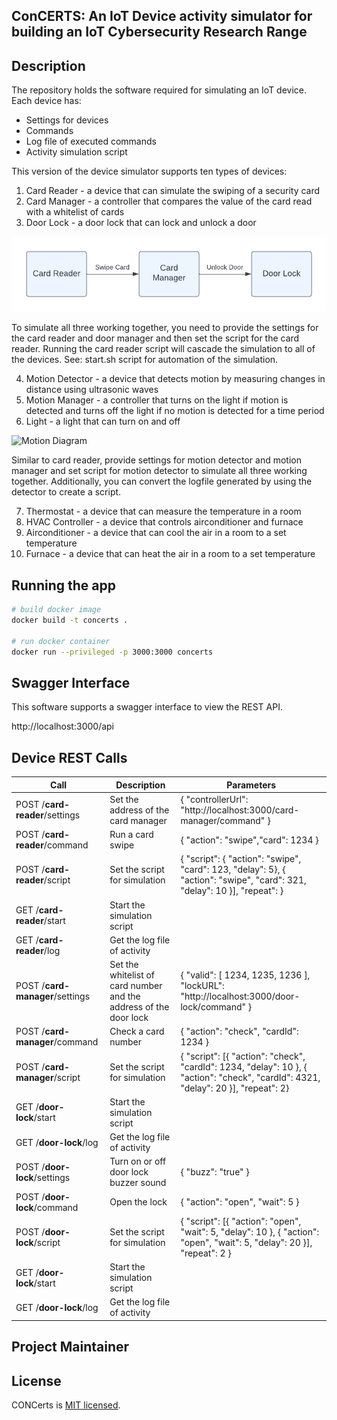 ## ConCERTS: An IoT Device activity simulator for building an IoT Cybersecurity Research Range

## Description

The repository holds the software required for simulating an IoT device. Each device has:

- Settings for devices
- Commands
- Log file of executed commands
- Activity simulation script

This version of the device simulator supports ten types of devices:

1. Card Reader - a device that can simulate the swiping of a security card
2. Card Manager - a controller that compares the value of the card read with a whitelist of cards
3. Door Lock - a door lock that can lock and unlock a door

![Card Reader Pattern](https://github.com/CRLTeam/CONCerts-device/blob/main/documentation/CardReaderPattern.png?raw=true)

To simulate all three working together, you need to provide the settings for the card reader and door manager and then set the script for the card reader.  Running the card reader script will cascade the simulation to all of the devices.  See: start.sh script for automation of the simulation.

4. Motion Detector - a device that detects motion by measuring changes in distance using ultrasonic waves
5. Motion Manager - a controller that turns on the light if motion is detected and turns off the light if no motion is detected for a time period
6. Light - a light that can turn on and off

![Motion Diagram](https://github.com/arsh-aps/ConCERTS-device/assets/114761529/1bde315e-1fd5-4b5a-bebd-7792ff46727a)

Similar to card reader, provide settings for motion detector and motion manager and set script for motion detector to simulate all three working together. Additionally, you can convert the logfile generated by using the detector to create a script.

7. Thermostat - a device that can measure the temperature in a room
8. HVAC Controller - a device that controls airconditioner and furnace 
9. Airconditioner - a device that can cool the air in a room to a set temperature
10. Furnace - a device that can heat the air in a room to a set temperature

## Running the app

```bash
# build docker image
docker build -t concerts .

# run docker container
docker run --privileged -p 3000:3000 concerts
```

## Swagger Interface

This software supports a swagger interface to view the REST API.

http://localhost:3000/api

## Device REST Calls

| Call                            | Description                                                  | Parameters                                                   |
| ------------------------------- | ------------------------------------------------------------ | ------------------------------------------------------------ |
| POST /**card-reader**/settings  | Set the address of the card manager                          | { "controllerUrl": "http://localhost:3000/card-manager/command" } |
| POST /**card-reader**/command   | Run a card swipe                                             | { "action": "swipe","card": 1234 }          |
| POST /**card-reader**/script    | Set the script for simulation                                | { "script": { "action": "swipe", "card": 123, "delay": 5}, { "action": "swipe", "card": 321, "delay": 10 }], "repeat": } |
| GET /**card-reader**/start      | Start the simulation script                                  |                                                              |
| GET /**card-reader**/log        | Get the log file of activity                                 |                                                              |
| POST /**card-manager**/settings | Set the whitelist of card number and the address of the door lock | { "valid": [ 1234, 1235, 1236  ], "lockURL": "http://localhost:3000/door-lock/command" } |
| POST /**card-manager**/command  | Check a card number                                          | { "action": "check", "cardId": 1234 }        |
| POST /**card-manager**/script   | Set the script for simulation                                | { "script": [{ "action": "check", "cardId": 1234, "delay": 10 }, { "action": "check", "cardId": 4321,  "delay": 20 }], "repeat": 2} |
| GET /**door-lock**/start        | Start the simulation script                                  |                                                              |
| GET /**door-lock**/log          | Get the log file of activity                                 |                                                              |
| POST /**door-lock**/settings    | Turn on or off door lock buzzer sound                        | { "buzz": "true" }                                 |
| POST /**door-lock**/command     | Open the lock                                                | { "action": "open", "wait": 5 }              |
| POST /**door-lock**/script      | Set the script for simulation                                | { "script": [{ "action": "open", "wait": 5, "delay": 10 }, { "action": "open", "wait": 5, "delay": 20 }], "repeat": 2 } |
| GET /**door-lock**/start        | Start the simulation script                                  |                                                              |
| GET /**door-lock**/log          | Get the log file of activity                                 |                                                              |



## Project Maintainer


## License

CONCerts is [MIT licensed](LICENSE).
